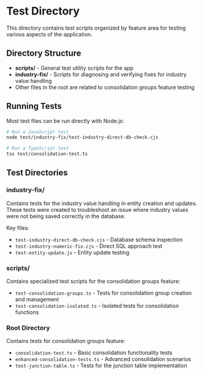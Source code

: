 # Test Directory

This directory contains test scripts organized by feature area for testing various aspects of the application.

## Directory Structure

- **scripts/** - General test utility scripts for the app
- **industry-fix/** - Scripts for diagnosing and verifying fixes for industry value handling
- Other files in the root are related to consolidation groups feature testing

## Running Tests

Most test files can be run directly with Node.js:

```bash
# Run a JavaScript test
node test/industry-fix/test-industry-direct-db-check.cjs

# Run a TypeScript test
tsx test/consolidation-test.ts
```

## Test Directories

### industry-fix/

Contains tests for the industry value handling in entity creation and updates. These tests were created to troubleshoot an issue where industry values were not being saved correctly in the database.

Key files:
- `test-industry-direct-db-check.cjs` - Database schema inspection
- `test-industry-numeric-fix.cjs` - Direct SQL approach test
- `test-entity-update.js` - Entity update testing

### scripts/

Contains specialized test scripts for the consolidation groups feature:
- `test-consolidation-groups.ts` - Tests for consolidation group creation and management
- `test-consolidation-isolated.ts` - Isolated tests for consolidation functions

### Root Directory

Contains tests for consolidation groups feature:
- `consolidation-test.ts` - Basic consolidation functionality tests
- `enhanced-consolidation-tests.ts` - Advanced consolidation scenarios
- `test-junction-table.ts` - Tests for the junction table implementation